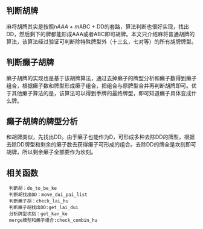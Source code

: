 ## 判断胡牌
   麻将胡牌其实是按照n*AAA + m*ABC + DD的套路，算法判断也很好实现，找出DD，然后剩下的牌都能形成AAA或者ABC即可胡牌。本文只介绍麻将普通胡牌的算法，该算法经过验证可判断除特殊牌型外（十三幺，七对等）的所有胡牌牌型。
## 判断癞子胡牌
   癞子胡牌的实现也是基于该胡牌算法，通过去掉癞子的牌型分析和癞子数得到癞子组合，根据癞子数和牌型形成癞子组合，把组合与原牌型合并再判断胡牌即可。优于其他癞子算法的是，该算法可以得到手牌的最终牌型，即可知道癞子具体变成什么牌。
## 癞子胡牌的牌型分析
   和胡牌类似，先找出DD。由于癞子也能作为D，可形成多种去除DD的牌型，根据去除DD牌型和剩余的癞子数去获得癞子可形成的组合。去除DD的牌全是坎刻即可胡牌，所以剩余癞子全部要作为坎刻。
## 相关函数
     判断胡：do_to_be_ke
     判断胡找出DD：move_dui_pai_list
     判断癞子胡：check_lai_hu
     判断癞子胡找出DD:get_lai_dui
     分析牌型坎刻：get_kan_ke
     merge牌型和癞子组合:check_combin_hu
     
